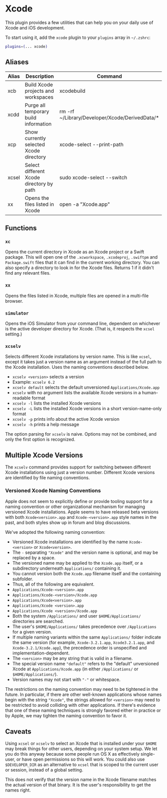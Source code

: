 # Xcode

This plugin provides a few utilities that can help you on your daily use of
Xcode and iOS development.

To start using it, add the `xcode` plugin to your `plugins` array in `~/.zshrc`:

```zsh
plugins=(... xcode)
```

## Aliases

| Alias | Description                              | Command                                         |
| ----- | ---------------------------------------- | ----------------------------------------------- |
| xcb   | Build Xcode projects and workspaces      | xcodebuild                                      |
| xcdd  | Purge all temporary build information    | rm -rf ~/Library/Developer/Xcode/DerivedData/\* |
| xcp   | Show currently selected Xcode directory  | xcode-select --print-path                       |
| xcsel | Select different Xcode directory by path | sudo xcode-select --switch                      |
| xx    | Opens the files listed in Xcode          | open -a "Xcode.app"                             |

## Functions

### `xc`

Opens the current directory in Xcode as an Xcode project or a Swift package.
This will open one of the `.xcworkspace`, `.xcodeproj`, `.swiftpm` and
`Package.swift` files that it can find in the current working directory. You can
also specify a directory to look in for the Xcode files. Returns 1 if it didn't
find any relevant files.

### `xx`

Opens the files listed in Xcode, multiple files are opened in a multi-file
browser.

### `simulator`

Opens the iOS Simulator from your command line, dependent on whichever is the
active developer directory for Xcode. (That is, it respects the `xcsel`
setting.)

### `xcselv`

Selects different Xcode installations by version name. This is like `xcsel`,
except it takes just a version name as an argument instead of the full path to
the Xcode installation. Uses the naming conventions described below.

-   `xcselv <version>` selects a version
-   Example: `xcselv 6.2`
-   `xcselv default` selects the default unversioned `Applications/Xcode.app`
-   `xcselv` with no argument lists the available Xcode versions in a
    human-readable format
-   `xcselv -l` lists the installed Xcode versions
-   `xcselv -L` lists the installed Xcode versions in a short version-name-only
    format
-   `xcselv -p` prints info about the active Xcode version
-   `xcselv -h` prints a help message

The option parsing for `xcselv` is naive. Options may not be combined, and only
the first option is recognized.

## Multiple Xcode Versions

The `xcselv` command provides support for switching between different Xcode
installations using just a version number. Different Xcode versions are
identified by file naming conventions.

### Versioned Xcode Naming Conventions

Apple does not seem to explicitly define or provide tooling support for a naming
convention or other organizational mechanism for managing versioned Xcode
installations. Apple seems to have released beta versions with both
`Xcode<version>.app` and `Xcode-<version>.app` style names in the past, and both
styles show up in forum and blog discussions.

We've adopted the following naming convention:

-   Versioned Xcode installations are identified by the name `Xcode-<version>`
    or `Xcode<version>`.
-   The `-` separating `"Xcode"` and the version name is optional, and may be
    replaced by a space.
-   The versioned name may be applied to the `Xcode.app` itself, or a
    subdirectory underneath `Applications/` containing it.
-   You cannot version both the `Xcode.app` filename itself and the containing
    subfolder.
-   Thus, all of the following are equivalent.
-   `Applications/Xcode-<version>.app`
-   `Applications/Xcode-<version>/Xcode.app`
-   `Applications/Xcode<version>.app`
-   `Applications/Xcode <version>.app`
-   `Applications/Xcode <version>/Xcode.app`
-   Both the system `/Applications/` and user `$HOME/Applications/` directories
    are searched.
-   The user's `$HOME/Applications/` takes precedence over `/Applications` for a
    given version.
-   If multiple naming variants within the same `Applications/` folder indicate
    the same version (for example, `Xcode-3.2.1.app`, `Xcode3.2.1.app`, and
    `Xcode-3.2.1/Xcode.app`), the precedence order is unspecified and
    implementation-dependent.
-   The `<version>` may be any string that is valid in a filename.
-   The special version name `"default"` refers to the "default" unversioned
    Xcode at `Applications/Xcode.app` (in either `/Applications/` or
    `$HOME/Applications/`).
-   Version names may not start with `"-"` or whitespace.

The restrictions on the naming convention may need to be tightened in the
future. In particular, if there are other well-known applications whose names
begin with the string `"Xcode"`, the strings allowed for `<version>` may need to
be restricted to avoid colliding with other applications. If there's evidence
that one of these naming techniques is strongly favored either in practice or by
Apple, we may tighten the naming convention to favor it.

## Caveats

Using `xcsel` or `xcselv` to select an Xcode that is installed under your
`$HOME` may break things for other users, depending on your system setup. We let
you do this anyway because some people run OS X as effectively single-user, or
have open permissions so this will work. You could also use `$DEVELOPER_DIR` as
an alternative to `xcsel` that is scoped to the current user or session, instead
of a global setting.

This does not verify that the version name in the Xcode filename matches the
actual version of that binary. It is the user's responsibility to get the names
right.
